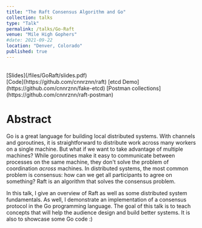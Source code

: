 ```yaml
---
title: "The Raft Consensus Algorithm and Go"
collection: talks
type: "Talk"
permalink: /talks/Go-Raft
venue: "Mile High Gophers"
#date: 2021-09-22
location: "Denver, Colorado"
published: true
---
```


<br>
[Slides](/files/GoRaft/slides.pdf)
<br>
[Code](https://github.com/cnnrznn/raft)
[etcd Demo](https://github.com/cnnrznn/fake-etcd)
[Postman collections](https://github.com/cnnrznn/raft-postman)

# Abstract

Go is a great language for  building local distributed systems.
With channels and goroutines, it is straightforward to distribute work across many workers on a single machine.
But what if we want to take advantage of multiple machines?
While goroutines make it easy to communicate between processes on the same machine, they don't solve the problem of coordination _across_ machines.
In distributed systems, the most common problem is consensus: how can we get all participants to agree on something?
Raft is an algorithm that solves the consensus problem.


In this talk, I give an overview of Raft as well as some distributed system fundamentals.
As well, I demonstrate an implementation of a consensus protocol in the Go programming language.
The goal of this talk is to teach concepts that will help the audience design and build better systems.
It is also to showcase some Go code :)
